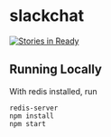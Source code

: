 # slackchat

[![Stories in Ready](https://badge.waffle.io/kingofthestack/slackchat.png?label=ready&title=Ready)](http://waffle.io/kingofthestack/slackchat)


## Running Locally

With redis installed, run

```
redis-server
npm install
npm start
```